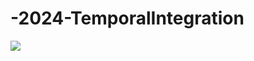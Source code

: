# -2024-TemporalIntegration

![](https://github.com/DeoMiche/-2024-TemporalIntegration/blob/master/task_gif.gif)
